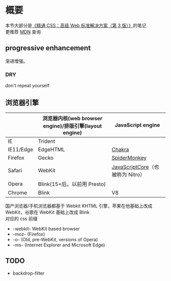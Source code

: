 # 概要

本节大部分是[《精通 CSS：高级 Web 标准解决方案（第 3 版）》](http://www.ituring.com.cn/book/1910)的笔记  
更推荐 [MDN](https://developer.mozilla.org/en-US/docs/Web/HTML) 查询

## progressive enhancement

渐进增强。

### DRY

don't repeat yourself

## 浏览器引擎

|           | 浏览器内核(web browser engine)/排版引擎(layout engine) | JavaScript engine                                                                            |
| --------- | ------------------------------------------------------ | -------------------------------------------------------------------------------------------- |
| IE        | Trident                                                |                                                                                              |
| IE11/Edge | EdgeHTML                                               | [Chakra](https://github.com/Microsoft/ChakraCore)                                            |
| Firefox   | Gecko                                                  | [SpiderMonkey](https://developer.mozilla.org/en-US/docs/Mozilla/Projects/SpiderMonkey)       |
| Safari    | WebKit                                                 | [JavaScriptCore](https://developer.apple.com/documentation/javascriptcore)（也被称为 Nitro） |
| Opera     | Blink(15+后。以前用 Presto)                            |                                                                                              |
| Chrome    | Blink                                                  | V8                                                                                           |

国产浏览器/手机浏览器都基于 Webkit
KHTML 引擎，苹果在他基础上改成 WebKit，谷歌在 WebKit 基础上改成 Blink  
对应的 css 前缀

- -webkit- WebKit based browser
- -moz- (Firefox)
- -o- (Old, pre-WebKit, versions of Opera)
- -ms- (Internet Explorer and Microsoft Edge)

## TODO
- backdrop-filter